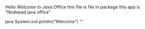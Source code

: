 _Hello Welcome to Java_
Office this file is file in package this app is "Nodepad java office"

java
System.out.println("Welcome")
'''

